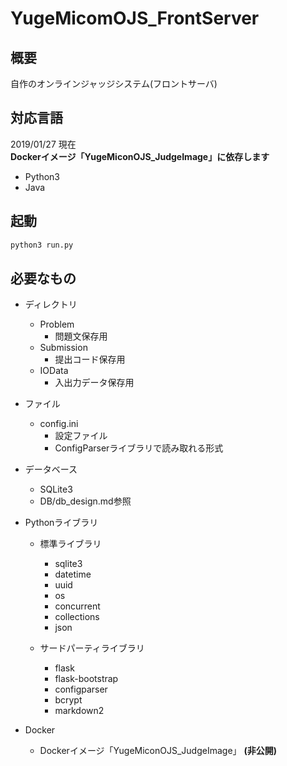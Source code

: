 # YugeMicomOJS_FrontServer
## 概要
自作のオンラインジャッジシステム(フロントサーバ)

## 対応言語
2019/01/27 現在  
**Dockerイメージ「YugeMiconOJS_JudgeImage」に依存します**  
- Python3
- Java

## 起動

```python
python3 run.py
```

## 必要なもの
- ディレクトリ
  - Problem
    - 問題文保存用
  - Submission
    - 提出コード保存用
  - IOData
    - 入出力データ保存用
    
- ファイル
  - config.ini
    - 設定ファイル
    - ConfigParserライブラリで読み取れる形式
    
- データベース
  - SQLite3
  - DB/db_design.md参照
  
- Pythonライブラリ
  - 標準ライブラリ
    - sqlite3
    - datetime
    - uuid
    - os
    - concurrent
    - collections
    - json
  
  - サードパーティライブラリ
    - flask
    - flask-bootstrap
    - configparser
    - bcrypt
    - markdown2
    
- Docker
  - Dockerイメージ「YugeMiconOJS_JudgeImage」 **(非公開)**
